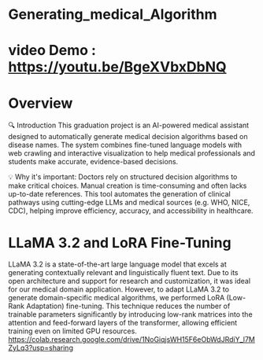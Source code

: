 # Generating_medical_Algorithm
# video Demo : https://youtu.be/BgeXVbxDbNQ
# Overview
🔍 Introduction
This graduation project is an AI-powered medical assistant designed to automatically generate medical decision algorithms based on disease names. The system combines fine-tuned language models with web crawling and interactive visualization to help medical professionals and students make accurate, evidence-based decisions.

💡 Why it's important:
Doctors rely on structured decision algorithms to make critical choices. Manual creation is time-consuming and often lacks up-to-date references. This tool automates the generation of clinical pathways using cutting-edge LLMs and medical sources (e.g. WHO, NICE, CDC), helping improve efficiency, accuracy, and accessibility in healthcare.
# LLaMA 3.2 and LoRA Fine-Tuning 
LLaMA 3.2 is a state-of-the-art large language model that excels at generating contextually 
relevant and linguistically fluent text. Due to its open architecture and support for research and 
customization, it was ideal for our medical domain application. 
However, to adapt LLaMA 3.2 to generate domain-specific medical algorithms, we performed 
LoRA (Low-Rank Adaptation) fine-tuning. This technique reduces the number of trainable 
parameters significantly by introducing low-rank matrices into the attention and feed-forward 
layers of the transformer, allowing efficient training even on limited GPU resources. 
https://colab.research.google.com/drive/1NoGiqjsWH15F6eObWdJRdiY_l7MZyLq3?usp=sharing 

